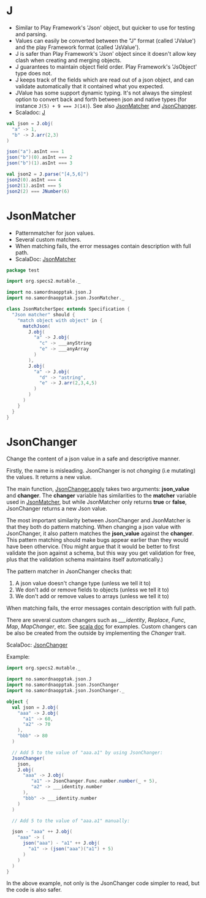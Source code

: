 
J
===

* Similar to Play Framework's 'Json' object, but quicker to use for testing and parsing.
* Values can easily be converted between the "J" format (called 'JValue') and the play Framework format (called 'JsValue').
* J is safer than Play Framework's 'Json' object since it doesn't allow key clash when creating and merging objects.
* J guarantees to maintain object field order. Play Framework's 'JsObject' type does not.
* J keeps track of the fields which are read out of a json object, and can validate automatically that it contained what you expected.
* JValue has some support dynamic typing. It's not always the simplest option to convert back and forth between json and native types
  (for instance ```J(5) + 9 === J(14)```). See also [JsonMatcher](JSON.md#jsonmatcher) and [JsonChanger](JSON.md#jsonchanger).
* Scaladoc: [J](http://folk.uio.no/ksvalast/doppelauge/#no.samordnaopptak.json.J$)


```scala
val json = J.obj(
  "a" -> 1,
  "b" -> J.arr(2,3)
)

json("a").asInt === 1
json("b")(0).asInt === 2
json("b")(1).asInt === 3

val json2 = J.parse("[4,5,6]")
json2(0).asInt === 4
json2(1).asInt === 5
json2(2) === JNumber(6)
```


JsonMatcher
===========

* Patternmatcher for json values.
* Several custom matchers.
* When matching fails, the error messages contain description with full path.
* ScalaDoc: [JsonMatcher](http://folk.uio.no/ksvalast/doppelauge/#no.samordnaopptak.json.JsonMatcher$)


```scala
package test

import org.specs2.mutable._

import no.samordnaopptak.json.J
import no.samordnaopptak.json.JsonMatcher._

class JsonMatcherSpec extends Specification {
  "Json matcher" should {
    "match object with object" in {
      matchJson(
        J.obj(
          "a" -> J.obj(
            "c" -> ___anyString
            "e" -> ___anyArray
          )
        ),
        J.obj(
          "a" -> J.obj(
            "d" -> "astring",
            "e" -> J.arr(2,3,4,5)
          )
        )
      )
    }
  }
}
```


JsonChanger
===========
Change the content of a json value in a safe and descriptive manner.
  
Firstly, the name is misleading. JsonChanger is not *changing* (i.e mutating) the values. It returns a new value.

The main function, [JsonChanger.apply](http://folk.uio.no/ksvalast/doppelauge/index.html#no.samordnaopptak.json.JsonChanger$@apply%28json_value:Any,changer:Any,path:String,allow_mismatched_types:Boolean%29:no.samordnaopptak.json.JValue) takes two arguments: **json_value** and **changer**.
The **changer** variable has similarities to the **matcher** variable used in [JsonMatcher](http://folk.uio.no/ksvalast/doppelauge/#no.samordnaopptak.json.JsonMather$), but while
JsonMatcher only returns **true** or **false**, JsonChanger returns a new Json value.
   
The most important similarity between JsonChanger and JsonMatcher is that they both do pattern matching.
When changing a json value with JsonChanger, it also pattern matches the **json_value** against the **changer**. This pattern matching
should make bugs appear earlier than they would have been othervice.
(You might argue that it would be better to first validate the json against a schema, but this way you get validation for free,
plus that the validation schema maintains itself automatically.)
   
The pattern matcher in JsonChanger checks that:

  1. A json value doesn't change type (unless we tell it to)
  2. We don't add or remove fields to objects (unless we tell it to)
  3. We don't add or remove values to arrays (unless we tell it to)

When matching fails, the error messages contain description with full path.

There are several custom changers such as *___identity*, *Replace*, *Func*, *Map*, *MapChanger*, etc. See [scala doc](http://folk.uio.no/ksvalast/doppelauge/#no.samordnaopptak.json.JsonChanger$) for examples.
Custom changers can be also be created from the outside by implementing the *Changer* trait.

ScalaDoc: [JsonChanger](http://folk.uio.no/ksvalast/doppelauge/#no.samordnaopptak.json.JsonChanger$)

Example:

```scala
import org.specs2.mutable._

import no.samordnaopptak.json.J
import no.samordnaopptak.json.JsonChanger
import no.samordnaopptak.json.JsonChanger._

object {
  val json = J.obj(
    "aaa" -> J.obj(
      "a1" -> 60,
      "a2" -> 70
    ),
    "bbb" -> 80
  )

  // Add 5 to the value of "aaa.a1" by using JsonChanger:
  JsonChanger(
    json,
    J.obj(
      "aaa" -> J.obj(
         "a1" -> JsonChanger.Func.number.number(_ + 5),
         "a2" -> ___identity.number
      ),
      "bbb" -> ___identity.number
    )
  )

  // Add 5 to the value of "aaa.a1" manually:

  json - "aaa" ++ J.obj(
    "aaa" -> (
      json("aaa") - "a1" ++ J.obj(
        "a1" -> (json("aaa")("a1") + 5)
      )
    )
  )
}
```

In the above example, not only is the JsonChanger code simpler to read, but the code is also safer.
